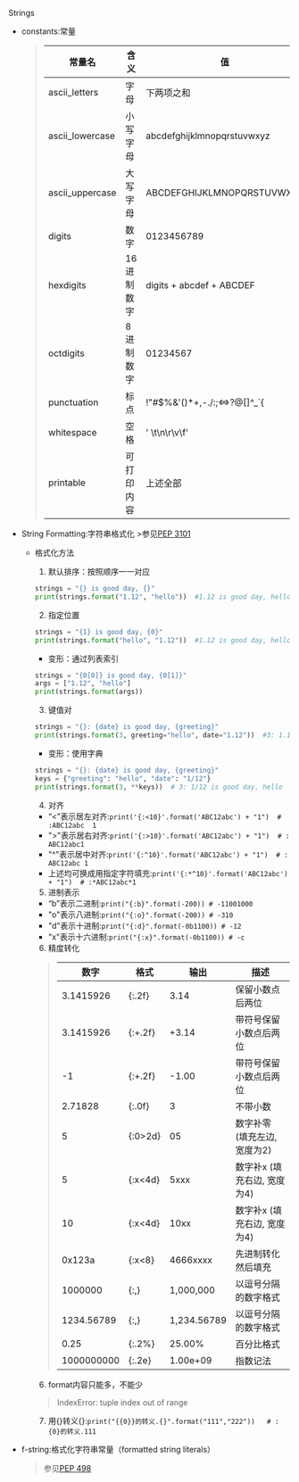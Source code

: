 Strings

- constants:常量
    >|常量名|含义|值
    >|---|---|---
    >|ascii_letters|字母|下两项之和
    >|ascii_lowercase|小写字母|abcdefghijklmnopqrstuvwxyz
    >|ascii_uppercase|大写字母|ABCDEFGHIJKLMNOPQRSTUVWXYZ
    >|digits|数字|0123456789
    >|hexdigits|16进制数字|digits + abcdef + ABCDEF
    >|octdigits|8进制数字|01234567
    >|punctuation|标点|!"#$%&'()*+,-./:;<=>?@[\]^_`{|}~
    >|whitespace|空格|' \t\n\r\v\f'
    >|printable|可打印内容|上述全部
    
- String Formatting:字符串格式化
        >参见[PEP 3101](https://www.python.org/dev/peps/pep-3101/ "官方文档")
    
    - 格式化方法
    
      1. 默认排序：按照顺序一一对应
      ```python
      strings = "{} is good day, {}"
      print(strings.format("1.12", "hello"))  #1.12 is good day, hello
        ```
        
      2. 指定位置
      ```python
      strings = "{1} is good day, {0}"
      print(strings.format("hello", "1.12"))  #1.12 is good day, hello
        ```
        - 变形：通过列表索引
      ```python
      strings = "{0[0]} is good day, {0[1]}"
      args = ["1.12", "hello"]
      print(strings.format(args))
        ```
        
      3. 键值对
      ```python
      strings = "{}: {date} is good day, {greeting}"
      print(strings.format(3, greeting="hello", date="1.12"))  #3: 1.12 is good day, hello
        ```
        - 变形：使用字典
      ```python
      strings = "{}: {date} is good day, {greeting}"
      keys = {"greeting": "hello", "date": "1/12"}
      print(strings.format(3, **keys))  # 3: 1/12 is good day, hello
        ```
                
      4. 对齐
        - “<”表示居左对齐:`print('{:<10}'.format('ABC12abc') + "1")  # :ABC12abc  1`
        - ">"表示居右对齐:`print('{:>10}'.format('ABC12abc') + "1")  # :  ABC12abc1`
        - "^"表示居中对齐:`print('{:^10}'.format('ABC12abc') + "1")  # : ABC12abc 1`
        - 上述均可换成用指定字符填充:`print('{:*^10}'.format('ABC12abc') + "1")  # :*ABC12abc*1` 
      
      5. 进制表示
        - “b”表示二进制:`print("{:b}".format(-200)) # -11001000`
        - "o"表示八进制:`print("{:o}".format(-200)) # -310`
        - "d"表示十进制:`print("{:d}".format(-0b1100)) # -12`
        - "x"表示十六进制:`print("{:x}".format(-0b1100)) # -c`
      
      6. 精度转化
      > |数字|格式|输出|描述
      > |---|---|---|---
      > |3.1415926|{:.2f}|3.14|保留小数点后两位
      > |3.1415926|{:+.2f}|+3.14|带符号保留小数点后两位
      > |-1	|{:+.2f}|-1.00|带符号保留小数点后两位
      > |2.71828|{:.0f}|3|不带小数
      > |5|{:0>2d}|05|数字补零 (填充左边, 宽度为2)
      > |5|{:x<4d}|5xxx|数字补x (填充右边, 宽度为4)
      > |10|{:x<4d}|10xx|数字补x (填充右边, 宽度为4)
      > |0x123a|{:x<8}|4666xxxx|先进制转化然后填充
      > |1000000|{:,}|1,000,000|以逗号分隔的数字格式
      > |1234.56789|{:,}|1,234.56789|以逗号分隔的数字格式
      > |0.25|{:.2%}|25.00%|百分比格式
      > |1000000000|{:.2e}|1.00e+09|指数记法
      
      6. format内容只能多，不能少
        > IndexError: tuple index out of range
      
      7. 用{}转义{}:`print("{{0}}的转义.{}".format("111","222"))   # :{0}的转义.111`
    
    
- f-string:格式化字符串常量（formatted string literals）
    >参见[PEP 498](https://www.python.org/dev/peps/pep-0498/ "官方文档")
    